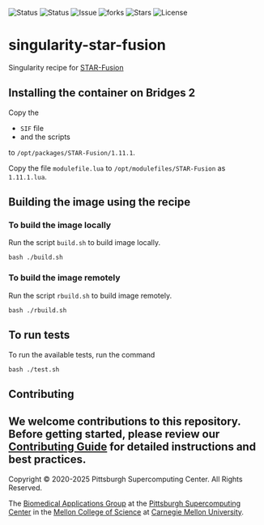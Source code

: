 ![Status](https://github.com/pscedu/singularity-star-fusion/actions/workflows/main.yml/badge.svg)
![Status](https://github.com/pscedu/singularity-star-fusion/actions/workflows/pretty.yml/badge.svg)
![Issue](https://img.shields.io/github/issues/pscedu/singularity-star-fusion)
![forks](https://img.shields.io/github/forks/pscedu/singularity-star-fusion)
![Stars](https://img.shields.io/github/stars/pscedu/singularity-star-fusion)
![License](https://img.shields.io/github/license/pscedu/singularity-star-fusion)

# singularity-star-fusion
Singularity recipe for [STAR-Fusion](https://github.com/STAR-Fusion/STAR-Fusion)

## Installing the container on Bridges 2
Copy the

* `SIF` file
* and the scripts

to `/opt/packages/STAR-Fusion/1.11.1`.

Copy the file `modulefile.lua` to `/opt/modulefiles/STAR-Fusion` as `1.11.1.lua`.

## Building the image using the recipe

### To build the image locally
Run the script `build.sh` to build image locally.

```
bash ./build.sh
````

### To build the image remotely
Run the script `rbuild.sh` to build image remotely.

```
bash ./rbuild.sh
```

## To run tests
To run the available tests, run the command

```
bash ./test.sh
```
## Contributing
We welcome contributions to this repository. Before getting started, please review our [Contributing Guide](https://raw.githubusercontent.com/pscedu/singularity-report/refs/heads/main/CONTRIBUTING.md) for detailed instructions and best practices.
---
Copyright © 2020-2025 Pittsburgh Supercomputing Center. All Rights Reserved.

The [Biomedical Applications Group](https://www.psc.edu/biomedical-applications/) at the [Pittsburgh Supercomputing Center](http://www.psc.edu) in the [Mellon College of Science](https://www.cmu.edu/mcs/) at [Carnegie Mellon University](http://www.cmu.edu).
